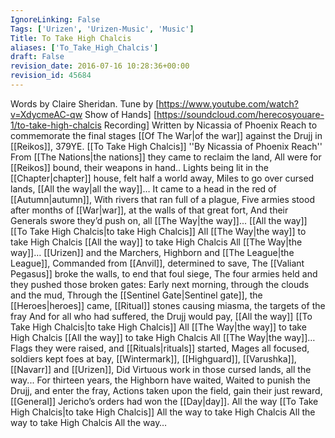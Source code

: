 ```yaml
---
IgnoreLinking: False
Tags: ['Urizen', 'Urizen-Music', 'Music']
Title: To Take High Chalcis
aliases: ['To_Take_High_Chalcis']
draft: False
revision_date: 2016-07-16 10:28:36+00:00
revision_id: 45684
---
```


Words by Claire Sheridan. Tune by [https://www.youtube.com/watch?v=XdycmeAC-qw Show of Hands]
[https://soundcloud.com/herecosyouare-1/to-take-high-chalcis Recording]
Written by Nicassia of Phoenix Reach to commemorate the final stages [[Of The War|of the war]] against the Drujj in [[Reikos]], 379YE.
[[To Take High Chalcis]]
''By Nicassia of Phoenix Reach''
From [[The Nations|the nations]] they came to reclaim the land,
All were for [[Reikos]] bound, their weapons in hand..
Lights being lit in the [[Chapter|chapter]] house, felt half a world away,
Miles to go over cursed lands, [[All the way|all the way]]…
It came to a head in the red of [[Autumn|autumn]],
With rivers that ran full of a plague,
Five armies stood after months of [[War|war]], at the walls of that great fort,
And their Generals swore they’d push on, all [[The Way|the way]]...
[[All the way]] [[To Take High Chalcis|to take High Chalcis]]
All [[The Way|the way]] to  take High Chalcis
[[All the way]] to  take  High Chalcis
All [[The Way|the way]]…
[[Urizen]] and the Marchers, Highborn and [[The League|the League]],
Commanded from [[Anvil]], determined to save,
The [[Valiant Pegasus]] broke the walls, to end that foul siege, 
The four armies held and they pushed those broken gates:
Early next morning, through the clouds and the mud,
Through the [[Sentinel Gate|Sentinel gate]], the [[Heroes|heroes]] came,
[[Ritual]] stones causing miasma, the targets of the fray
And for all who had suffered, the Drujj would pay,
[[All the way]] [[To Take High Chalcis|to take High Chalcis]]
All [[The Way|the way]] to  take High Chalcis
[[All the way]] to  take  High Chalcis
All [[The Way|the way]]…
Flags they were raised, and [[Rituals|rituals]] started,
Mages all focused, soldiers kept foes at bay,
[[Wintermark]], [[Highguard]], [[Varushka]], [[Navarr]] and [[Urizen]],
Did Virtuous work in those cursed lands, all the way...
For thirteen years, the Highborn have waited,
Waited to punish the Drujj, and enter the fray,
Actions taken upon the  field, gain their just reward,
[[General]] Jericho’s orders had won the [[Day|day]].
All the way [[To Take High Chalcis|to take High Chalcis]]
All the way to  take High Chalcis
All the way to  take  High Chalcis
All the way…